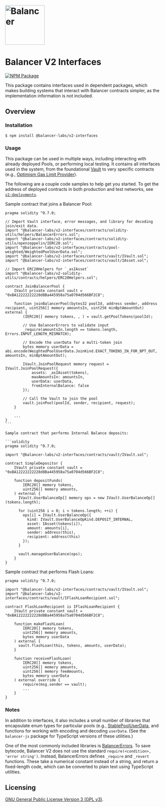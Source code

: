 # <img src="../../logo.svg" alt="Balancer" height="128px">

# Balancer V2 Interfaces

[![NPM Package](https://img.shields.io/npm/v/@balancer-labs/v2-interfaces.svg)](https://www.npmjs.org/package/@balancer-labs/v2-interfaces)

This package contains interfaces used in dependent packages, which makes building systems that interact with Balancer contracts simpler, as the implementation information is not included.

## Overview

### Installation

```console
$ npm install @balancer-labs/v2-interfaces
```

### Usage

This package can be used in multiple ways, including interacting with already deployed Pools, or performing local testing. It contains all interfaces used in the system, from the foundational [Vault](contracts/vault/IVault.sol) to very specific contracts (e.g., [Optimism Gas Limit Provider](contracts/liquidity-mining/IOptimismGasLimitProvider.sol)).

The following are a couple code samples to help get you started. To get the address of deployed contracts in both production and test networks, see [`v2-deployments`](../deployments).

Sample contract that joins a Balancer Pool:

````solidity
pragma solidity ^0.7.0;

// Import Vault interface, error messages, and library for decoding join/exit data.
import "@balancer-labs/v2-interfaces/contracts/solidity-utils/helpers/BalancerErrors.sol";
import "@balancer-labs/v2-interfaces/contracts/solidity-utils/openzeppelin/IERC20.sol";
import "@balancer-labs/v2-interfaces/contracts/pool-weighted/WeightedPoolUserData.sol";
import "@balancer-labs/v2-interfaces/contracts/vault/IVault.sol";
import "@balancer-labs/v2-interfaces/contracts/vault/IAsset.sol";

// Import ERC20Helpers for `_asIAsset`
import "@balancer-labs/v2-solidity-utils/contracts/helpers/ERC20Helpers.sol";

contract JoinBalancerPool {
    IVault private constant vault = "0xBA12222222228d8Ba445958a75a0704d566BF2C8";

    function joinBalancerPool(bytes32 poolId, address sender, address recipient, uint256[] memory amountsIn, uint256 minBptAmountOut) external {
        (IERC20[] memory tokens, , ) = vault.getPoolTokens(poolId);

        // Use BalancerErrors to validate input
        _require(amountsIn.length == tokens.length, Errors.INPUT_LENGTH_MISMATCH);

        // Encode the userData for a multi-token join
        bytes memory userData = abi.encode(WeightedPoolUserData.JoinKind.EXACT_TOKENS_IN_FOR_BPT_OUT, amountsIn, minBptAmountOut);

        IVault.JoinPoolRequest memory request = IVault.JoinPoolRequest({
            assets: _asIAsset(tokens),
            maxAmountsIn: amountsIn,
            userData: userData,
            fromInternalBalance: false
        });

        // Call the Vault to join the pool
        vault.joinPool(poolId, sender, recipient, request);
    }

    ...
}
```

Sample contract that performs Internal Balance deposits:

```solidity
pragma solidity ^0.7.0;

import "@balancer-labs/v2-interfaces/contracts/vault/IVault.sol";

contract SimpleDepositor {
    IVault private constant vault = "0xBA12222222228d8Ba445958a75a0704d566BF2C8";

    function depositFunds(
        IERC20[] memory tokens,
        uint256[] memory amounts,
    ) external {
      IVault.UserBalanceOp[] memory ops = new IVault.UserBalanceOp[](tokens.length);

      for (uint256 i = 0; i < tokens.length; ++i) {
        ops[i] = IVault.UserBalanceOp({
          kind: IVault.UserBalanceOpKind.DEPOSIT_INTERNAL,
          asset: IAsset(tokens[i]),
          amount: amounts[i],
          sender: address(this),
          recipient: address(this)
        });
      }

      vault.manageUserBalance(ops);
    }
}
````

Sample contract that performs Flash Loans:

```solidity
pragma solidity ^0.7.0;

import "@balancer-labs/v2-interfaces/contracts/vault/IVault.sol";
import "@balancer-labs/v2-interfaces/contracts/vault/IFlashLoanRecipient.sol";

contract FlashLoanRecipient is IFlashLoanRecipient {
    IVault private constant vault = "0xBA12222222228d8Ba445958a75a0704d566BF2C8";

    function makeFlashLoan(
        IERC20[] memory tokens,
        uint256[] memory amounts,
        bytes memory userData
    ) external {
      vault.flashLoan(this, tokens, amounts, userData);
    }

    function receiveFlashLoan(
        IERC20[] memory tokens,
        uint256[] memory amounts,
        uint256[] memory feeAmounts,
        bytes memory userData
    ) external override {
        require(msg.sender == vault);
        ...
    }
}
```

### Notes

In addition to interfaces, it also includes a small number of libraries that encapsulate enum types for particular pools (e.g., [StablePoolUserData](contracts/pool-stable/StablePoolUserData.sol), and functions for working with encoding and decoding `userData`. (See the `balancer-js` package for TypeScript versions of these utilities.)

One of the most commonly included libraries is [BalancerErrors](contracts/solidity-utils/helpers/BalancerErrors.sol). To save bytecode, Balancer V2 does not use the standard `require(<condition>, 'error string')`. Instead, BalancerErrors defines `_require` and `_revert` functions. These take a numerical constant instead of a string, and return a fixed-length code, which can be converted to plain text using TypeScript utilities.

## Licensing

[GNU General Public License Version 3 (GPL v3)](../../LICENSE).

```

```
